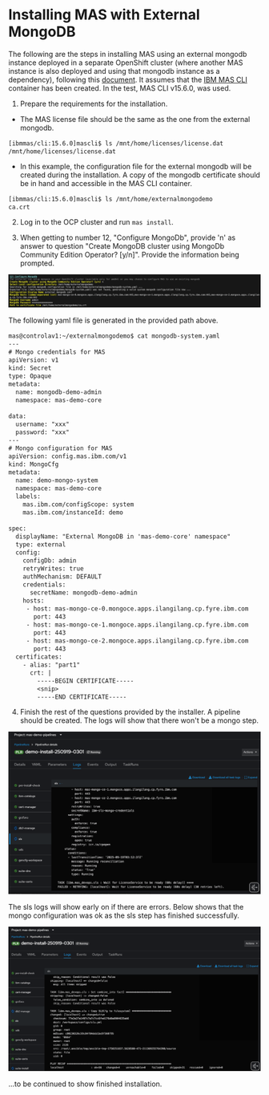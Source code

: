 # Installing MAS with External MongoDB

The following are the steps in installing MAS using an external mongodb instance deployed in a separate OpenShift cluster (where another MAS instance is also deployed and using that mongodb instance as a dependency), following this [document](https://www.ibm.com/support/pages/installing-mas-using-ibm-mas-cli-utility). It assumes that the [IBM MAS CLI](https://ibm-mas.github.io/cli/) container has been created. In the test, MAS CLI v15.6.0, was used.

1. Prepare the requirements for the installation.
- The MAS license file should be the same as the one from the external mongodb.
```
[ibmmas/cli:15.6.0]mascli$ ls /mnt/home/licenses/license.dat
/mnt/home/licenses/license.dat
```
- In this example, the configuration file for the external mongodb will be created during the installation. A copy of the mongodb certificate should be in hand and accessible in the MAS CLI container.

```
[ibmmas/cli:15.6.0]mascli$ ls /mnt/home/externalmongodemo
ca.crt
```
2. Log in to the OCP cluster and run `mas install`.

3. When getting to number 12, "Configure MongoDb", provide 'n' as answer to question "Create MongoDB cluster using MongoDb Community Edition Operator? [y/n]". Provide the information being prompted.

![](./mongoconfig_cli.png)

The following yaml file is generated in the provided path above.

```
mas@controlav1:~/externalmongodemo$ cat mongodb-system.yaml
---
# Mongo credentials for MAS
apiVersion: v1
kind: Secret
type: Opaque
metadata:
  name: mongodb-demo-admin
  namespace: mas-demo-core

data:
  username: "xxx"
  password: "xxx"
---
# Mongo configuration for MAS
apiVersion: config.mas.ibm.com/v1
kind: MongoCfg
metadata:
  name: demo-mongo-system
  namespace: mas-demo-core
  labels:
    mas.ibm.com/configScope: system
    mas.ibm.com/instanceId: demo

spec:
  displayName: "External MongoDB in 'mas-demo-core' namespace"
  type: external
  config:
    configDb: admin
    retryWrites: true
    authMechanism: DEFAULT
    credentials:
      secretName: mongodb-demo-admin
    hosts:
     - host: mas-mongo-ce-0.mongoce.apps.ilangilang.cp.fyre.ibm.com
       port: 443
     - host: mas-mongo-ce-1.mongoce.apps.ilangilang.cp.fyre.ibm.com
       port: 443
     - host: mas-mongo-ce-2.mongoce.apps.ilangilang.cp.fyre.ibm.com
       port: 443
  certificates:
    - alias: "part1"
      crt: |
        -----BEGIN CERTIFICATE-----
        <snip>
        -----END CERTIFICATE-----
```

4. Finish the rest of the questions provided by the installer. A pipeline should be created. The logs will show that there won't be a mongo step.

![](./pipeline_start.png)

The sls logs will show early on if there are errors. Below shows that the mongo configuration was ok as the sls step has finished successfully.

![](./pipeline_sls_done.png)

...to be continued to show finished installation.